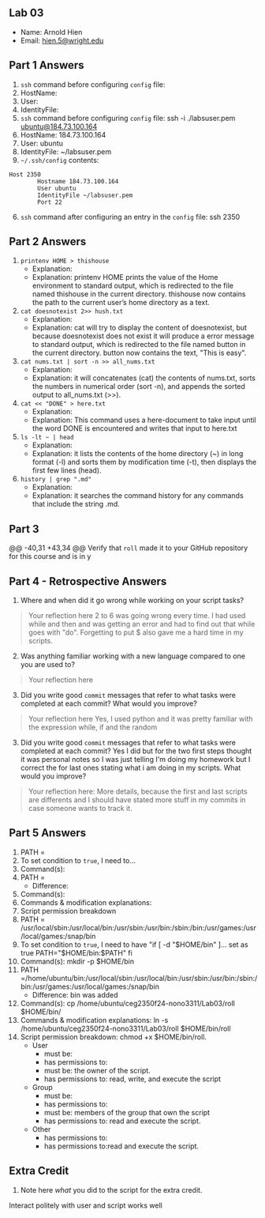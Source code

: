 

## Lab 03


- Name: Arnold Hien
- Email: hien.5@wright.edu

## Part 1 Answers

1. `ssh` command before configuring `config` file:
2. HostName:
3. User:
4. IdentityFile:
1. `ssh` command before configuring `config` file: ssh -i ./labsuser.pem ubuntu@184.73.100.164
2. HostName: 184.73.100.164
3. User:  ubuntu
4. IdentityFile: ~/labsuser.pem
5. `~/.ssh/config` contents:

```
Host 2350
        Hostname 184.73.100.164
        User ubuntu
        IdentityFile ~/labsuser.pem
        Port 22
```

6. `ssh` command after configuring an entry in the `config` file: ssh 2350

## Part 2 Answers

1. `printenv HOME > thishouse`
   - Explanation: 
   - Explanation: printenv HOME prints the value of the Home environment to standard output, which is redirected to the file named thishouse in the current directory. thishouse now contains the path to the current user’s home directory as a text.
2. `cat doesnotexist 2>> hush.txt`
   - Explanation: 
   - Explanation: cat will try to display the content of doesnotexist, but because doesnotexist does not exist it will produce a error message to standard output, which is redirected to the file named button in the current directory. button now contains the text, "This is easy".
3. `cat nums.txt | sort -n >> all_nums.txt`
   - Explanation: 
   - Explanation: it will concatenates (cat) the contents of nums.txt, sorts the numbers in numerical order (sort -n), and appends the sorted output to all_nums.txt (>>).
4. `cat << "DONE" > here.txt`
   - Explanation: 
   - Explanation: This command uses a here-document to take input until the word DONE is encountered and writes that input to here.txt
5. `ls -lt ~ | head`
   - Explanation: 
   - Explanation: it lists the contents of the home directory (~) in long format (-l) and sorts them by modification time (-t), then displays the first few lines (head).
6. `history | grep ".md"`
   - Explanation: 
   - Explanation: it searches the command history for any commands that include the string .md.

## Part 3

@@ -40,31 +43,34 @@ Verify that `roll` made it to your GitHub repository for this course and is in y
## Part 4 - Retrospective Answers

1. Where and when did it go wrong while working on your script tasks?
> Your reflection here
> 2 to 6 was going wrong every time. I had used while and then and was getting an error and had to find out that while goes with "do". Forgetting to put $ also gave me a hard time in my scripts.
2. Was anything familiar working with a new language compared to one you are used to?
> Your reflection here
3. Did you write good `commit` messages that refer to what tasks were completed at each commit?  What would you improve?
> Your reflection here
> Yes, I used python and it was pretty familiar with the expression while, if and the random
3. Did you write good `commit` messages that refer to what tasks were completed at each commit? Yes I did but for the two first steps  thought it was personal notes so I was just telling I'm doing my homework but I correct the for last ones stating what i am doing in my scripts.  What would you improve? 
> Your reflection here: More details, because the first and last scripts are differents and I should have stated more stuff in my commits in case someone wants to track it.
## Part 5 Answers

1. PATH =
2. To set condition to `true`, I need to...
3. Command(s):
4. PATH =
   - Difference:
5. Command(s):
6. Commands & modification explanations: 
7. Script permission breakdown
1. PATH = /usr/local/sbin:/usr/local/bin:/usr/sbin:/usr/bin:/sbin:/bin:/usr/games:/usr/local/games:/snap/bin
2. To set condition to `true`, I need to have "if [ -d "$HOME/bin" ]... set as true
    PATH="$HOME/bin:$PATH"
fi
3. Command(s): mkdir -p $HOME/bin
4. PATH =/home/ubuntu/bin:/usr/local/sbin:/usr/local/bin:/usr/sbin:/usr/bin:/sbin:/bin:/usr/games:/usr/local/games:/snap/bin
   - Difference: bin was added
5. Command(s): cp /home/ubuntu/ceg2350f24-nono3311/Lab03/roll $HOME/bin/
6. Commands & modification explanations: ln -s /home/ubuntu/ceg2350f24-nono3311/Lab03/roll $HOME/bin/roll
7. Script permission breakdown: chmod +x $HOME/bin/roll.
   - User
      - must be:
      - has permissions to:
      - must be: the owner of the script.
      - has permissions to: read, write, and execute the script
   - Group
      - must be:
      - has permissions to:
      - must be: members of the group that own the script
      - has permissions to: read and execute the script.
   - Other
      - has permissions to:
      - has permissions to:read and execute the script.

## Extra Credit

1. Note here *what* you did to the script for the extra credit.

Interact politely with user and script works well 
